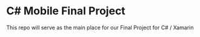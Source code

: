# C\# Mobile Final Project
This repo will serve as the main place for our Final Project for C\# / Xamarin 
